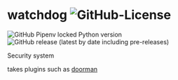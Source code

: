 # watchdog ![GitHub-License](https://img.shields.io/github/license/libredorm/watchdog)

![GitHub Pipenv locked Python version](https://img.shields.io/github/pipenv/locked/python-version/libredorm/watchdog)
![GitHub release (latest by date including pre-releases)](https://img.shields.io/github/v/release/libredorm/watchdog?include_prereleases)

Security system

takes plugins such as [doorman](https://github.com/libredorm/doorman)

